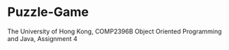 # Puzzle-Game
The University of Hong Kong, COMP2396B Object Oriented Programming and Java, Assignment 4
